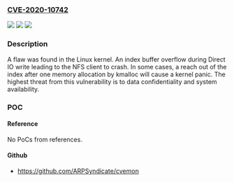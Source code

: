 ### [CVE-2020-10742](https://cve.mitre.org/cgi-bin/cvename.cgi?name=CVE-2020-10742)
![](https://img.shields.io/static/v1?label=Product&message=Red%20Hat%20Enterprise%20Linux%207&color=blue)
![](https://img.shields.io/static/v1?label=Version&message=!%200%3A3.10.0-1160.rt56.1131.el7%20&color=brighgreen)
![](https://img.shields.io/static/v1?label=Vulnerability&message=Out-of-bounds%20Write&color=brighgreen)

### Description

A flaw was found in the Linux kernel. An index buffer overflow during Direct IO write leading to the NFS client to crash. In some cases, a reach out of the index after one memory allocation by kmalloc will cause a kernel panic. The highest threat from this vulnerability is to data confidentiality and system availability.

### POC

#### Reference
No PoCs from references.

#### Github
- https://github.com/ARPSyndicate/cvemon

